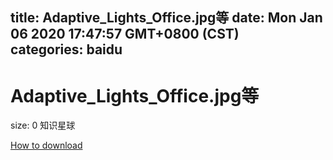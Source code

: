 
title: Adaptive_Lights_Office.jpg等
date: Mon Jan 06 2020 17:47:57 GMT+0800 (CST)    
categories: baidu
---

# Adaptive_Lights_Office.jpg等
size: 0
 知识星球
 

[How to download](https://bpcam.bemobtrk.com/go/2ceec3aa-1ca2-46d6-b9ff-aaa5c184517c?jno=3567)